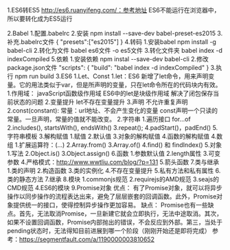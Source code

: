 1.ES6转ES5
	http://es6.ruanyifeng.com/：参考地址
	ES6不能运行在浏览器中，所以要转化成为ES5运行
	
2.Babel
	1.配置.babelrc
	2.安装
		npm install --save-dev babel-preset-es2015
	3.补充.babelrc文件
		{
			"presets":["es2015"]
		}
	4.转码
		1.安装babel
			npm install -g babel-cli
		2.转化为文件
			babel es6文件  -o es5文件
		3.转化文件夹
			babel index -d indexCompiled
	5.依赖
		1.安装依赖
			npm instal --save-dev babel-cli
		2.修改package.json文件
			"scripts": {
				"build": "babel index -d indexCompiled"
			}
		3.执行
			npm run build
3.ES6
	1.Let、Const
		1.let：ES6 新增了let命令，用来声明变量。它的用法类似于var，但是所声明的变量，只在let命令所在的代码块内有效。
			1.作用域：
				javaScript函数级作用域
				ES6中的let是块级作用域 解决了闭包保存当前状态的问题
			2.变量提升
				let不存在变量提升
			3.声明
				不允许重复声明
		2.const(constant):
			常量：url地址、不会产生变化的变量
			const声明一个只读的常量。一旦声明，常量的值就不能改变。
	2.字符串
		1.遍历接口
		  for...of
		2.includes(), startsWith(), endsWith()
		3.repeat();
		4.padStart()，padEnd() 
		5.字符串模板
	3.解构赋值
		1.赋值
		2.默认值
		3.对象的解构赋值
		4.函数的解构赋值
	4.数组
		1.扩展运算符：(...)
		2.Array.from()
		3.Array.of()
		4.find() 和 findIndex() 
	5.对象
		1.写法
		2.Object.is()
		3.Object.assign()
	6.函数
		1.参数默认值
		2.length属性
		3.可变参数
		4.严格模式：http://www.wwtliu.com/blog/?p=131
		5.箭头函数
	7.类与继承
		1.类的声明
		2.构造函数
		3.类的实例化
		4.不存在变量提升
		5.私有方法和私有属性
		6.类的静态方法
		7.继承
	8.模块
		1.commonjs规范
		2.requirejs的AMD规范
		3.seajs的CMD规范
		4.ES6的模块
	9.Promise对象
		优点：
			有了Promise对象，就可以将异步操作以同步操作的流程表达出来，避免了层层嵌套的回调函数。此外，Promise对象提供统一的接口，使得控制异步操作更加容易。
		缺点：
			Promise也有一些缺点。首先，无法取消Promise，一旦新建它就会立即执行，无法中途取消。其次，如果不设置回调函数，Promise内部抛出的错误，不会反应到外部。第三，当处于pending状态时，无法得知目前进展到哪一个阶段（刚刚开始还是即将完成）
		参考：https://segmentfault.com/a/1190000003810652